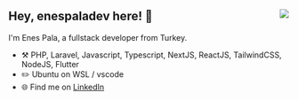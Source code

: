 ## Hey, enespaladev here! :wave: <img align="right" src="https://badges.frapsoft.com/os/v2/open-source.svg?v=103">

I'm Enes Pala, a fullstack developer from Turkey.

-   :hammer_and_pick: PHP, Laravel, Javascript, Typescript, NextJS, ReactJS, TailwindCSS, NodeJS, Flutter
-   :pencil2: Ubuntu on WSL / vscode
-   :globe_with_meridians: Find me on <a 
href="https://www.linkedin.com/in/enes-p-aa0439188" target="_blank">LinkedIn</a> 
